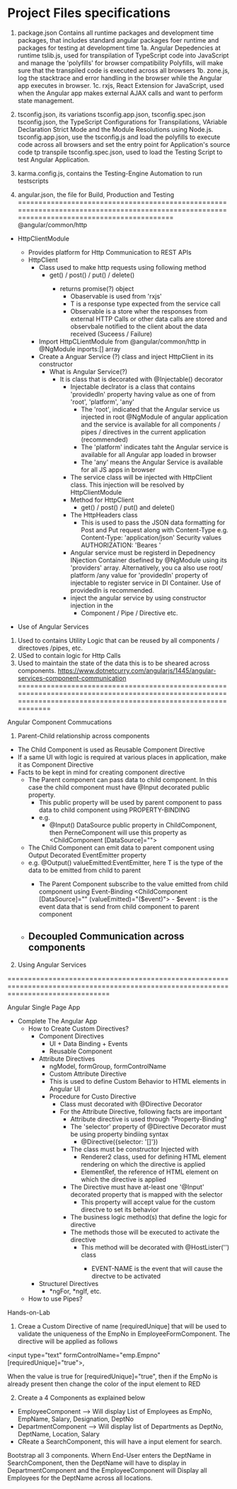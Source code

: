# Project Files specifications

1. package.json
Contains all runtime packages and development time packages, that includes
standard angular packages foer runtime and packages for testing at development time
1a. Angular Depedencies at runtime
tslib.js, used for transpilation of TypeScript code into JavaScript and manage the 'polyfills' for browser compatibility
Polyfills, will make sure that the transpiled code is executed across all browsers
1b. zone.js, log the stacktrace and error handling in the browser while the Angular app executes in browser.
1c. rxjs, React Extension for JavaScript, used when the Angular app makes external AJAX calls and want to perform state management.


2. tsconfig.json, its variations tsconfig.app.json, tsconfig.spec.json
tsconfig.json, the TypeScript Configurations for Transpilations, VAriable Declaration Strict Mode and the Module Resolutions using Node.js.
tsconfig.app.json, use the tsconfig.js and load the polyfills to execute code across all browsers and set the entry point for Application's source code tp transpile
tsconfig.spec.json, used to load the Testing Script to test Angular Application.

3. karma.config.js, contains the Testing-Engine Automation to run testscripts

4. angular.json, the file for Build, Production and Testing
============================================================================================================================================
@angular/common/http
- HttpClientModule
  - Provides platform for Http Communication to REST APIs
  - HttpClient
    - Class used to make http requests using following method
      - get<T>() / post<T>() / put<T>() / delete<T>()
        - returns promise(?) object
          - Obaservable<T> is used from 'rxjs'
          - T is a response type expected from the service call
          - Observable is a store wher the responses from external HTTP Calls or other data calls are stored and observbale notified to the client about the data received (Suceess / Failure)
    - Import HttpCLientModule from @angular/common/http in @NgModule inports:[] array
    - Create a Anguar Service (?) class and inject HttpClient in its constructor 
      - What is Angular Service(?)
        - It is class that is decorated with @Injectable() decorator
            - Injectable declrator is a class that contains 'providedIn' property having value as one of from 'root', 'platform', 'any'   
              - The 'root', indicated that the Angular service us injected in root @NgModule of angular application and the service is available for all components /  pipes / directives in the current application (recommended)
              - The 'platform' indicates taht the Angular service is available for all Angular app loaded in browser
              - The 'any' means the Angular Service is available for all JS apps in browser  
            - The service class will be injected with HttpClient class. This injection will be resolved by HttpClientModule
            - Method for HttpClient
              - get<T>() / post<T>() / put<T>() and delete<T>()
            - The HttpHeaders class
              - This is used to pass the JSON data formatting for Post and Put request along with Content-Type 
                e.g. Content-Type: 'application/json'
                      Security values AUTHORIZATION: 'Beares <TOKEN>'    
            - Angular service must be registerd in Depednency INjection Container dsefined by @NgModule using its 'providers' array. Alternatively, you ca also use root/ platform /any value for 'providedIn' property of injectable to register service in DI Container. Use of providedIn is recommended.
            - inject the angular service by using constructor injection in the 
              - Component / Pipe / Directive etc.           

- Use of Angular Services
 1. Used to contains Utility Logic that can be reused by all components / directoves /pipes, etc.
 2. USed to contain logic for Http Calls
 3. Used to maintain the state of the data this is to be sheared across components.
https://www.dotnetcurry.com/angularjs/1445/angular-services-component-communication
 =================================================================================================================================================================

 Angular Component Commucations
 1. Parent-Child relationship across components
  - The Child Component is used as Reusable Component Directive 
  - If a same UI with logic is required at various places in application, make it as Component Directive
  - Facts to be kept in mind for creating component directive
    - The Parent component can pass data to child component. In this case the child component must have @Input decorated public property.
      - This public property will be used by parent component to pass data to child component using PROPERTY-BINDING
      - e.g.
        - @Input() DataSource public property in ChildComponent, then PerneComponent will use this property as
            <ChildComponent [DataSource]="<VALUE-TO-BE-PASSED-FROM-PARENT-COMPONENT>"> 
     - The Child Component can emit data to parent component using Output Decorated EventEmitter property
     - e.g.
            @Output() valueEmitted:EventEmitter<T>, here T is the type of the data to be emitted from child to parent
        - The Parent Component subscribe to the value emitted from child component using Event-Binding
            <ChildComponent [DataSource]="<VALUE-TO-BE-PASSED-FROM-PARENT-COMPONENT>" (valueEmitted)="<METHOD-FROM-PARENT>($event)">
                - $event : is the event data that is send from child component to parent component 
    - Decoupled Communication across components
      -             

 2. Using Angular Services 

=====================================================================================================================================

Angular Single Page App
- Complete The Angular App
  - How to Create Custom Directives?
    - Component Directives
      - UI + Data Binding + Events
      - Reusable Component
    - Attribute Directives
      - ngModel, formGroup, formControlName
      -  Custom Attribute Directive
        - This is used to define Custom Behavior to HTML elements in Angular UI
        - Procedure for Custo Directive
          - Class must decorated with @Directive Decorator
          - For the Attribute Directive, following facts are important
              - Attribute directive is used through "Property-Binding" 
              - The 'selector' property of @Directive Decorator must be using property bindiing syntax
                - @Directive({selector: '[<SELECTOR-NAME>]'})
              - The class must be constructor Injected with 
                - Renderer2 class, used for defining HTML element rendering on which the directive is applied
                - ElementRef, the reference of HTML element on which the directive is applied
              - The Directive must have at-least one '@Input' decorated property that is mapped with the selector      
                - This property will accept value for the custom directve to set its behavior
              - The business logic method(s) that define the logic for directive 
              - The methods those will be executed to activate the directive
                - This method will be decorated with @HostLister('<EVENT-NAME>') class        
                  - EVENT-NAME is the event that will cause the directve to be activated
    - Structurel Directives 
      - *ngFor, *ngIf, etc.
  - How to use Pipes?





Hands-on-Lab

1. Creae a Custom Directive of name [requiredUnique] that will be used to validate the uniqueness of the EmpNo in EmployeeFormComponent. The directive will be applied as follows

<input type="text" formControlName="emp.Empno" [requiredUnique]="true">,

When the value is true for [requiredUnique]="true", then if the EmpNo is already present then change the color of the input element to RED

2. Create a 4 Components as explained below
  - EmployeeComponent --> Will display List of Employees as EmpNo, EmpName, Salary, Designation, DeptNo
  - DepartmentComponent --> Will display list of Departments as DeptNo, DeptName, Location, Salary
  - CReate a SearchComponent, this will have a input element for search.

Bootstrap all 3 components. Whern End-User enters the DeptName in SearchComponent, then the DeptName will have to display in DepartmentComponent and the EmployeeComponent will Display all Employees for the DeptName across all locations. 











